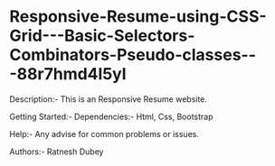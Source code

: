 # Responsive-Resume-using-CSS-Grid---Basic-Selectors-Combinators-Pseudo-classes---88r7hmd4l5yl
Description:-
This is an Responsive Resume website.

Getting Started:-
Dependencies:-
Html, Css, Bootstrap

Help:-
Any advise for common problems or issues. 

Authors:- Ratnesh Dubey
